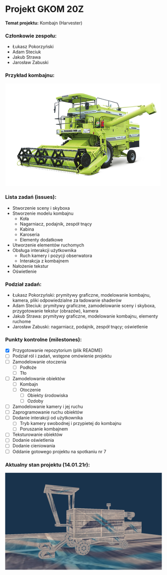 ﻿# Projekt GKOM 20Z
__Temat projektu:__ Kombajn (Harvester)

### Członkowie zespołu:
- Łukasz Pokorzyński
- Adam Steciuk
- Jakub Strawa
- Jarosław Zabuski

### Przykład kombajnu:
![alt text](Images/kombajn1.png "Kombajn")

### Lista zadań (issues):
* Stworzenie sceny i skyboxa 
* Stworzenie modelu kombajnu
    * Koła
    * Nagarniacz, podajnik, zespół tnący
    * Kabina
    * Karoseria
    * Elementy dodatkowe
* Utworzenie elementów ruchomych
* Obsługa interakcji użytkownika
    * Ruch kamery i pozycji obserwatora
    * Interakcja z kombajnem
* Nałożenie tekstur 
* Oświetlenie

### Podział zadań: 
- Łukasz Pokorzyński: prymitywy graficzne, modelowanie kombajnu, kamera, pliki odpowiedzialne za ładowanie shaderów
- Adam Steciuk: prymitywy graficzne, zamodelowanie sceny i skyboxa, przygotowanie tekstur (obrazów), kamera
- Jakub Strawa: prymitywy graficzne, modelowanie kombajnu, elementy ruchome
- Jarosław Zabuski: nagarniacz, podajnik, zespół tnący; oświetlenie

### Punkty kontrolne (milestones):
* [X] Przygotowanie repozytorium (plik README)
* [ ] Podział ról i zadań, wstępne omówienie projektu
* [ ] Zamodelowanie otoczenia
    * [ ] Podłoże
    * [ ] Tło
* [ ] Zamodelowanie obiektów
    * [ ] Kombajn
    * [ ] Otoczenie
        * [ ] Obiekty środowiska
        * [ ] Ozdoby
* [ ] Zamodelowanie kamery i jej ruchu
* [ ] Zaprogramowanie ruchu obiektów
* [ ] Dodanie interakcji od użytkownika
    * [ ] Tryb kamery swobodnej i przypietej do kombajnu
    * [ ] Poruszanie kombajnem
* [ ] Teksturowanie obiektów
* [ ] Dodanie oświetlenia
* [ ] Dodanie cieniowania
* [ ] Oddanie gotowego projektu na spotkaniu nr 7

### Aktualny stan projektu (14.01.21r):
![alt text](Images/projekt.png "Projekt")